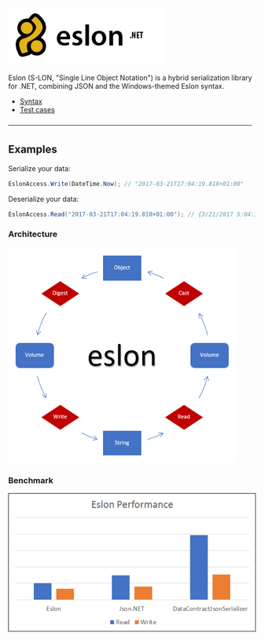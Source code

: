 ﻿![Logo](Documentation/Images/Eslon.png)

Eslon (S-LON, "Single Line Object Notation") is a hybrid serialization library for .NET, combining JSON and the Windows-themed Eslon syntax.

- [Syntax](Documentation/Syntax.md)
- [Test cases](Documentation/Output.md)

──────────────────────────────────────────────────

## Examples
Serialize your data:
```csharp
EslonAccess.Write(DateTime.Now); // "2017-03-21T17:04:19.818+01:00"
```

Deserialize your data:
```csharp
EslonAccess.Read("2017-03-21T17:04:19.818+01:00"); // {3/21/2017 5:04:19 PM}
```

### Architecture
![Logo](Documentation/Images/EslonCycle.png)

### Benchmark
![Benchmark](Documentation/Images/Benchmark.png)
